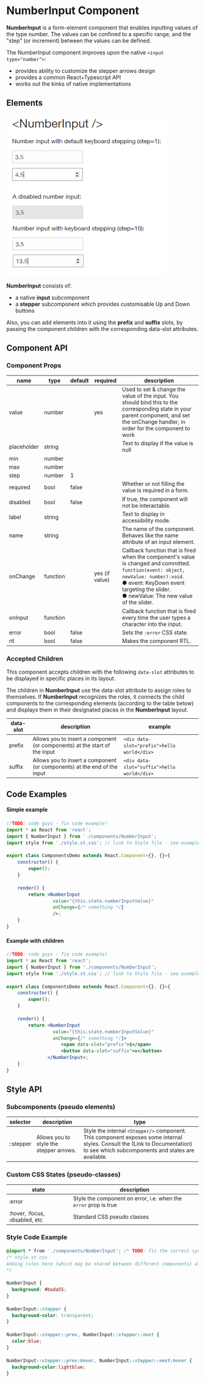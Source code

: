 # NumberInput Component

**NumberInput** is a form-element component that enables inputting values of the type number. The values can be confined to a specific range, and the "step" (or increment) between the values can be defined.

The NumberInput component improves upon the native `<input type="number">`:

* provides ability to customize the stepper arrows design
* provides a common React+Typescript API
* works out the kinks of native implementations


## Elements

![NumberInput examples](./assets/numberInput.png)

**NumberInput** consists of:

* a native **input** subcomponent
* a **stepper** subcomponent which provides customisable Up and Down buttons

Also, you can add elements into it using the **prefix** and **suffix** slots, by passing the component children with the corresponding data-slot attributes.

## Component API

### Component Props

| name        | type                                  | default | required | description                              |
| ----------- | ------------------------------------- | ------------ | ---------- | ---------------------------------------- |
| value       | number |              | yes        | Used to set & change the value of the input. You should bind this to the corresponding state in your parent component, and set the onChange handler, in order for the component to work |
| placeholder | string |              |            | Text to display if the value is null     |
| min         | number |            |            |                                          |
| max         | number |           |            |                                          |
| step        | number | 1            |            |                                          |
| required    | bool   | false        |            | Whether or not filling the value is required in a form. |
| disabled    | bool   | false        |            | If true, the component will not be interactable. |
| label       | string |              |            | Text to display in accessibility mode.   |
| name        | string |              |            | The name of the component. Behaves like the name attribute of an input element. |
| onChange    | function   |              | yes (if value)  | Callback function that is fired when the component's value is changed and committed.<br>`function(event: object, newValue: number):void`.<br>● event: KeyDown event targeting the slider.<br>● newValue: The new value of the slider. |
| onInput     | function   |              |            | Callback function that is fired every time the user types a character into the input. |
| error       | bool   | false        |            | Sets the `:error` CSS state. |
| rtl         | bool   | false        |            | Makes the component RTL. |  

### Accepted Children

This component accepts children with the following `data-slot` attributes to be displayed in specific places in its layout.

The children in **NumberInput** use the data-slot attribute to assign roles to themselves. If **NumberInput** recognizes the roles, it connects the child components to the corresponding elements (according to the table below) and displays them in their designated places in the **NumberInput** layout.

| data-slot | description                              | example                                  |
| --------- | ---------------------------------------- | ---------------------------------------- |
| prefix    | Allows you to insert a component (or components) at the start of the input | `<div data-slot="prefix">hello world</div>` |
| suffix    | Allows you to insert a component (or components) at the end of the input | `<div data-slot="suffix">hello world</div>` |

## Code Examples

#### Simple example

```jsx
//TODO: code guys - fix code example!
import * as React from 'react';
import { NumberInput } from './components/NumberInput';
import style from './style.st.css'; // link to Style file - see examples of style files below

export class ComponentsDemo extends React.Component<{}, {}>{
    constructor() {
        super();
    }

    render() {
        return <NumberInput 
        		 value="{this.state.numberInputValue}"
                 onChange={/* something */} 
                 />;
    }
}
```

#### Example with children

```jsx
//TODO: code guys - fix code example!
import * as React from 'react';
import { NumberInput } from './components/NumberInput';
import style from './style.st.css'; // link to Style file - see examples of style files below

export class ComponentsDemo extends React.Component<{}, {}>{
    constructor() {
        super();
    }

    render() {
        return <NumberInput
        		 value="{this.state.numberInputValue}"
                 onChange={/* something */}>
    				<span data-slot="prefix">$</span>
        			<button data-slot="suffix">x</button>
               </NumberInput>;
    }
}
```

## Style API

### Subcomponents (pseudo elements)

| selector   | description                              | type                                     |
| ---------- | ---------------------------------------- | ---------------------------------------- |
| ::stepper | Allows you to style the stepper arrows. | Style the internal `<Stepper/>` component. This component exposes some internal styles. Consult the (Link to Documentation) to see which subcomponents and states are available. |

### Custom CSS States (pseudo-classes)

| state                          | description                              |
| ------------------------------ | ---------------------------------------- |
| :error                         | Style the component on error, i.e. when the `error` prop is true |
| :hover, :focus, :disabled, etc | Standard CSS pseudo classes              |



### Style Code Example

```css
@import * from './components/NumberInput'; /* TODO: fix the correct syntax */
/* style.st.css 
Adding rules here (which may be shared between different components) allows us to 	    override specific parts; or even change the whole theme
*/

NumberInput {
  background: #bada55;
}

NumberInput::stepper {
  background-color: transparent;
}

NumberInput::stepper::prev, NumberInput::stepper::next {
  color:blue;
}

NumberInput::stepper::prev:hover, NumberInput::stepper::next:hover {
  background-color:lightblue;
}
```

